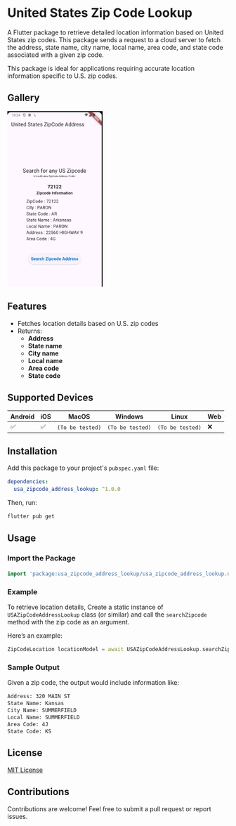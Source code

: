 # United States Zip Code Lookup

A Flutter package to retrieve detailed location information based on United States zip codes. This package sends a request to a cloud server to fetch the address, state name, city name, local name, area code, and state code associated with a given zip code.

This package is ideal for applications requiring accurate location information specific to U.S. zip codes.
 
## Gallery

<div style="display:flex">
<code><img height="400px" src="https://raw.githubusercontent.com/XeroDays/unitedstates_zipcode_address_finder/refs/heads/main/Images/Usa%20zipcode%20address%20lookup.png"></code> 
</div>

## Features

- Fetches location details based on U.S. zip codes
- Returns:
  - **Address**
  - **State name**
  - **City name**
  - **Local name**
  - **Area code**
  - **State code**

## Supported Devices 

| Android | iOS | MacOS | Windows | Linux | Web |
| ------- | --- | ----- | ------- | ----- | --- |
|    ✅   |  ✅  |   `(To be tested)`  |   `(To be tested)`    |   `(To be tested)`   |  ❌ |



## Installation

Add this package to your project's `pubspec.yaml` file:

```yaml
dependencies:
  usa_zipcode_address_lookup: ^1.0.0
```

Then, run:

```sh
flutter pub get
```

## Usage

### Import the Package

```dart
import 'package:usa_zipcode_address_lookup/usa_zipcode_address_lookup.dart';
```

### Example

To retrieve location details, Create a static instance of  `USAZipCodeAddressLookup` class (or similar) and call the `searchZipcode` method with the zip code as an argument. 

Here’s an example:

```dart
ZipCodeLocation locationModel = await USAZipCodeAddressLookup.searchZipcode(randomZipCode);
```

### Sample Output

Given a zip code, the output would include information like:

```plaintext
Address: 320 MAIN ST
State Name: Kansas
City Name: SUMMERFIELD
Local Name: SUMMERFIELD
Area Code: 4J
State Code: KS
```


## License

[MIT License](LICENSE)

## Contributions

Contributions are welcome! Feel free to submit a pull request or report issues.
